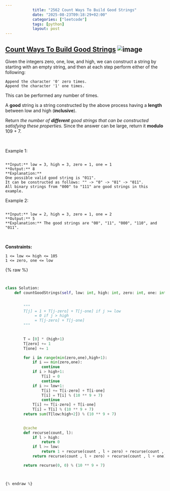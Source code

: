 ```yaml
---
            title: "2562 Count Ways To Build Good Strings"
            date: "2025-08-23T09:18:29+02:00"
            categories: ["leetcode"]
            tags: [python]
            layout: post
---
```

            
## [Count Ways To Build Good Strings](https://leetcode.com/problems/count-ways-to-build-good-strings) ![image](https://img.shields.io/badge/Difficulty-Medium-orange)

Given the integers zero, one, low, and high, we can construct a string by starting with an empty string, and then at each step perform either of the following:

	Append the character '0' zero times.
	Append the character '1' one times.

This can be performed any number of times.

A **good** string is a string constructed by the above process having a **length** between low and high (**inclusive**).

Return *the number of **different** good strings that can be constructed satisfying these properties.* Since the answer can be large, return it **modulo** 109 + 7.

 

Example 1:

```

**Input:** low = 3, high = 3, zero = 1, one = 1
**Output:** 8
**Explanation:** 
One possible valid good string is "011". 
It can be constructed as follows: "" -> "0" -> "01" -> "011". 
All binary strings from "000" to "111" are good strings in this example.

```

Example 2:

```

**Input:** low = 2, high = 3, zero = 1, one = 2
**Output:** 5
**Explanation:** The good strings are "00", "11", "000", "110", and "011".

```

 

**Constraints:**

	1 <= low <= high <= 105
	1 <= zero, one <= low

{% raw %}


```python


class Solution:
    def countGoodStrings(self, low: int, high: int, zero: int, one: int) -> int:


        """
        T[j] = 1 + T[j-zero] + T[j-one] if j >= low
             = 0 if j > high
             = T[j-zero] + T[j-one]
        """

        
        T = [0] * (high+1)
        T[zero] += 1
        T[one] += 1

        for i in range(min(zero,one),high+1):
            if i == min(zero,one):
                continue
            if i > high+1:
                T[i] = 0
                continue
            if i >= low+1:
                T[i] += T[i-zero] + T[i-one]
                T[i] = T[i] % (10 ** 9 + 7)
                continue
            T[i] += T[i-zero] + T[i-one]
            T[i] = T[i] % (10 ** 9 + 7)
        return sum(T[low:high+2]) % (10 ** 9 + 7)
            

        @cache
        def recurse(count, l):
            if l > high:
                return 0
            if l >= low:
                return 1 + recurse(count , l + zero) + recurse(count , l + one) 
            return recurse(count , l + zero) + recurse(count , l + one)

        return recurse(0, 0) % (10 ** 9 + 7)
        


{% endraw %}
```
